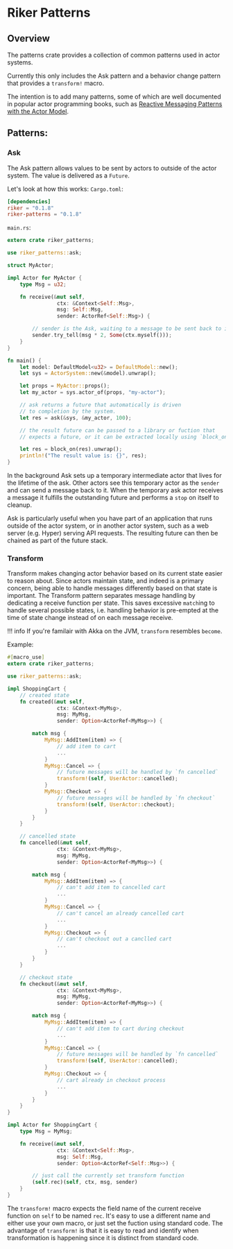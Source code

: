 # Riker Patterns

## Overview

The patterns crate provides a collection of common patterns used in actor systems.

Currently this only includes the Ask pattern and a behavior change pattern that provides a `transform!` macro.

The intention is to add many patterns, some of which are well documented in popular actor programming books, such as [Reactive Messaging Patterns with the Actor Model](https://www.safaribooksonline.com/library/view/reactive-messaging-patterns/9780133846904/).

## Patterns:

### Ask
The Ask pattern allows values to be sent by actors to outside of the actor system. The value is delivered as a `Future`.

Let's look at how this works:
`Cargo.toml`:
```toml
[dependencies]
riker = "0.1.8"
riker-patterns = "0.1.8"
```

`main.rs`:
```rust
extern crate riker_patterns;

use riker_patterns::ask;

struct MyActor;

impl Actor for MyActor {
    type Msg = u32;

    fn receive(&mut self,
                ctx: &Context<Self::Msg>,
                msg: Self::Msg,
                sender: ActorRef<Self::Msg>) {

        // sender is the Ask, waiting to a message to be sent back to it
        sender.try_tell(msg * 2, Some(ctx.myself()));
    }
}

fn main() {
    let model: DefaultModel<u32> = DefaultModel::new();
    let sys = ActorSystem::new(&model).unwrap();

    let props = MyActor::props();
    let my_actor = sys.actor_of(props, "my-actor");

    // ask returns a future that automatically is driven
    // to completion by the system.
    let res = ask(&sys, &my_actor, 100);

    // the result future can be passed to a library or fuction that
    // expects a future, or it can be extracted locally using `block_on`.

    let res = block_on(res).unwrap();
    println!("The result value is: {}", res);
}
```

In the background Ask sets up a temporary intermediate actor that lives for the lifetime of the ask. Other actors see this temporary actor as the `sender` and can send a message back to it. When the temporary ask actor receives a message it fulfills the outstanding future and performs a `stop` on itself to cleanup.

Ask is particularly useful when you have part of an application that runs outside of the actor system, or in another actor system, such as a web server (e.g. Hyper) serving API requests. The resulting future can then be chained as part of the future stack.

### Transform

Transform makes changing actor behavior based on its current state easier to reason about. Since actors maintain state, and indeed is a primary concern, being able to handle messages differently based on that state is important. The Transform pattern separates message handling by dedicating a receive function per state. This saves excessive `match`ing to handle several possible states, i.e. handling behavior is pre-empted at the time of state change instead of on each message receive.

!!! info
    If you're familair with Akka on the JVM, `transform` resembles `become`.

Example:

```rust
#[macro_use]
extern crate riker_patterns;

use riker_patterns::ask;

impl ShoppingCart {
    // created state
    fn created(&mut self,
                ctx: &Context<MyMsg>,
                msg: MyMsg,
                sender: Option<ActorRef<MyMsg>>) {

        match msg {
            MyMsg::AddItem(item) => {
                // add item to cart
                ...
            }
            MyMsg::Cancel => {
                // future messages will be handled by `fn cancelled`
                transform!(self, UserActor::cancelled);
            }
            MyMsg::Checkout => {
                // future messages will be handled by `fn checkout`
                transform!(self, UserActor::checkout);
            }
        }
    }

    // cancelled state
    fn cancelled(&mut self,
                ctx: &Context<MyMsg>,
                msg: MyMsg,
                sender: Option<ActorRef<MyMsg>>) {

        match msg {
            MyMsg::AddItem(item) => {
                // can't add item to cancelled cart
                ...
            }
            MyMsg::Cancel => {
                // can't cancel an already cancelled cart
                ...
            }
            MyMsg::Checkout => {
                // can't checkout out a canclled cart
                ...
            }
        }
    }

    // checkout state
    fn checkout(&mut self,
                ctx: &Context<MyMsg>,
                msg: MyMsg,
                sender: Option<ActorRef<MyMsg>>) {

        match msg {
            MyMsg::AddItem(item) => {
                // can't add item to cart during checkout
                ...
            }
            MyMsg::Cancel => {
                // future messages will be handled by `fn cancelled`
                transform!(self, UserActor::cancelled);
            }
            MyMsg::Checkout => {
                // cart already in checkout process
                ...
            }
        }
    }
}

impl Actor for ShoppingCart {
    type Msg = MyMsg;

    fn receive(&mut self,
                ctx: &Context<Self::Msg>,
                msg: Self::Msg,
                sender: Option<ActorRef<Self::Msg>>) {

        // just call the currently set transform function
        (self.rec)(self, ctx, msg, sender)
    }
}
```

The `transform!` macro expects the field name of the current receive function on `self` to be named `rec`. It's easy to use a different name and either use your own macro, or just set the fuction using standard code. The advantage of `transform!` is that it is easy to read and identify when transformation is happening since it is distinct from standard code. 